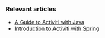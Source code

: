 ### Relevant articles

- [A Guide to Activiti with Java](http://www.baeldung.com/java-activiti)
- [Introduction to Activiti with Spring](http://www.baeldung.com/spring-activiti)


